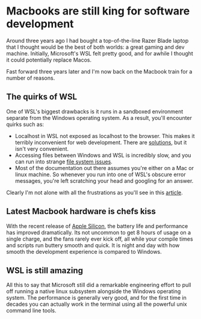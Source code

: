 # Macbooks are still king for software development

Around three years ago I had bought a top-of-the-line Razer Blade laptop that I thought would be the best of both worlds: a great gaming and dev machine. Initially, Microsoft's WSL felt pretty good, and for awhile I thought it could potentially replace Macos.

Fast forward three years later and I'm now back on the Macbook train for a number of reasons.

## The quirks of WSL

One of WSL's biggest drawbacks is it runs in a sandboxed environment separate from the Windows operating system. As a result, you'll encounter quirks such as:

* Localhost in WSL not exposed as localhost to the browser. This makes it terribly inconvenient for web development. There are [solutions](https://stackoverflow.com/questions/64763147/access-a-localhost-running-in-windows-from-inside-wsl2), but it isn't very convenient.
* Accessing files between Windows and WSL is incredibly slow, and you can run into strange [file system issues](https://github.com/pyenv/pyenv/issues/1725).
* Most of the documentation out there assumes you're either on a Mac or linux machine. So whenever you run into one of WSL's obscure error messages, you're left scratching your head and googling for an answer.

Clearly I'm not alone with all the frustrations as you'll see in this [article](https://medium.com/for-linux-users/wsl-2-why-you-should-use-real-linux-instead-4ee14364c18).

## Latest Macbook hardware is chefs kiss

With the recent release of [Apple Silicon](https://appleinsider.com/inside/apple-silicon), the battery life and performance has improved dramatically. Its not uncommon to get 8 hours of usage on a single charge, and the fans rarely ever kick off, all while your compile times and scripts run buttery smooth and quick. It is night and day with how smooth the development experience is compared to Windows.

## WSL is still amazing

All this to say that Microsoft still did a remarkable engineering effort to pull off running a native linux subsystem alongside the Windows operating system. The performance is generally very good, and for the first time in decades you can actually work in the terminal using all the powerful unix command line tools.

